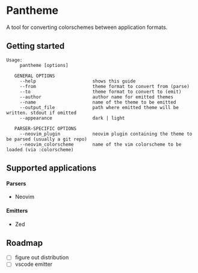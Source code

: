 # Pantheme

A tool for converting colorschemes between application formats.

## Getting started

```
Usage:
     pantheme [options]

   GENERAL OPTIONS
     --help                     shows this guide
     --from                     theme format to convert from (parse)
     --to                       theme format to convert to (emit)
     --author                   author name for emitted themes
     --name                     name of the theme to be emitted
     --output_file              path where emitted theme will be written. stdout if omitted
     --appearance               dark | light

   PARSER-SPECIFIC OPTIONS
     --neovim_plugin            neovim plugin containing the theme to be parsed (usually a git repo)
     --neovim_colorscheme       name of the vim colorscheme to be loaded (via :colorscheme)
```

## Supported applications

#### Parsers
- Neovim

#### Emitters
- Zed

## Roadmap

- [ ] figure out distribution
- [ ] vscode emitter
